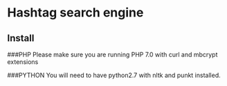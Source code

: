 # Hashtag search engine

## Install

###PHP
Please make sure you are running PHP 7.0 with curl and mbcrypt extensions

###PYTHON
You will need to have python2.7 with nltk and punkt installed.
